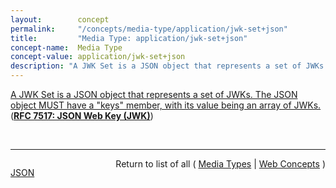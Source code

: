 ```yaml
---
layout:        concept
permalink:     "/concepts/media-type/application/jwk-set+json"
title:         "Media Type: application/jwk-set+json"
concept-name:  Media Type
concept-value: application/jwk-set+json
description: "A JWK Set is a JSON object that represents a set of JWKs. The JSON object MUST have a \"keys\" member, with its value being an array of JWKs."
---
```


[A JWK Set is a JSON object that represents a set of JWKs. The JSON object MUST have a "keys" member, with its value being an array of JWKs.](http://tools.ietf.org/html/rfc7517#section-5 "Read documentation for Media Type &#34;application/jwk-set+json&#34;") (**[RFC 7517: JSON Web Key (JWK)](/specs/IETF/RFC/7517 "A JSON Web Key (JWK) is a JavaScript Object Notation (JSON) data structure that represents a cryptographic key. This specification also defines a JWK Set JSON data structure that represents a set of JWKs. Cryptographic algorithms and identifiers for use with this specification are described in the separate JSON Web Algorithms (JWA) specification and IANA registries established by that specification.")**)

<br/>
<hr/>

<p style="float : left"><a href="./application/jwk-set+json.json" title="JSON representing this particular Web Concept value">JSON</a></p>
<p style="text-align: right">Return to list of all ( <a href="../media-type/">Media Types</a> | <a href="../">Web Concepts</a> )</p>
